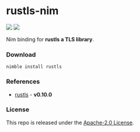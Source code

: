 # rustls-nim

[![](https://img.shields.io/github/v/tag/thechampagne/rustls-nim?label=version)](https://github.com/thechampagne/rustls-nim/releases/latest) [![](https://img.shields.io/github/license/thechampagne/rustls-nim)](https://github.com/thechampagne/rustls-nim/blob/main/LICENSE)

Nim binding for **rustls a TLS library**.

### Download

```
nimble install rustls
```

### References
 - [rustls](https://github.com/rustls/rustls-ffi/tree/v0.10.0) - **v0.10.0**

### License

This repo is released under the [Apache-2.0 License](https://github.com/thechampagne/rustls-nim/blob/main/LICENSE).